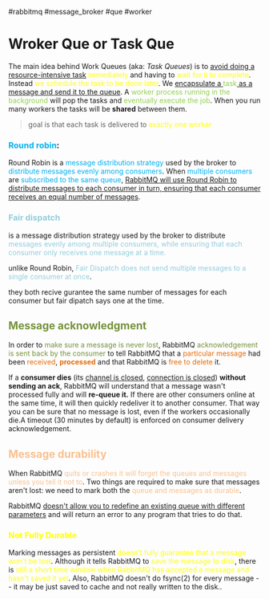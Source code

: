 #rabbitmq #message_broker #que #worker

# Wroker Que or Task Que
The main idea behind Work Queues (aka: *Task Queues*) is to <u>avoid doing a resource-intensive task</u> <font color="#ffff00">immediately</font> and having to <font color="#ffff00">wait for it to complete</font>. Instead <font color="#ffff00">we schedule the task to be done later</font>. We <u>encapsulate a </u><font color="#92d050">task</font><u> as a message and send it to the queue</u>. A <font color="#92d050">worker process running in the background</font> will pop the tasks and <font color="#92d050">eventually execute the job</font>. When you run many workers the tasks will be **shared** between them.


> goal is that each task is delivered to <font color="#ffff00">exactly one worker</font>

### <font color="#00b0f0">Round robin</font>:
Round Robin is a <font color="#00b0f0">message distribution strategy</font> used by the broker to <font color="#00b0f0">distribute messages evenly among consumers</font>. When <font color="#00b0f0">multiple consumers</font> are <font color="#00b0f0">subscribed to the same queue</font>, <u>RabbitMQ will use Round Robin to distribute messages to each consumer in turn, ensuring that each consumer receives an equal number of messages</u>.

### <font color="#92cddc">Fair dispatch</font>
is a message distribution strategy used by the broker to distribute <font color="#92cddc">messages evenly among multiple consumers, while ensuring that each consumer only receives one message at a time.</font>

unlike Round Robin, <font color="#92cddc">Fair Dispatch does not send multiple messages to a single consumer at once</font>.


they both recive gurantee the same number of messages for each consumer but fair dipatch says one at the time.
## <font color="#76923c">Message acknowledgment</font>
In order to <font color="#76923c">make sure a message is never lost</font>, RabbitMQ <font color="#76923c">acknowledgement is sent back by the consumer</font> to tell RabbitMQ that a <font color="#e36c09">particular message</font> had been <font color="#e36c09">received</font>, **<font color="#e36c09">processed</font>** and that RabbitMQ is <font color="#e36c09">free to delete</font> it.

If a **consumer dies** (its <u>channel is closed</u>, <u>connection is closed</u>) **without sending an ack**, RabbitMQ will understand that a message wasn't processed fully and will **re-queue it.** If there are other consumers online at the same time, it will then quickly redeliver it to another consumer. That way you can be sure that no message is lost, even if the workers occasionally die.A timeout (30 minutes by default) is enforced on consumer delivery acknowledgement. 

## <font color="#fac08f">Message durability</font>
When RabbitMQ <font color="#fac08f">quits or crashes it will forget the queues and messages unless you tell it not to</font>. Two things are required to make sure that messages aren't lost: we need to mark both the <font color="#fac08f">queue and messages as durable</font>.

RabbitMQ <u>doesn't allow you to redefine an existing queue with different parameters</u> and will return an error to any program that tries to do that.

### <font color="#ffff00">Not Fully Durable</font>
Marking messages as persistent<font color="#ffff00"> doesn't fully guarantee that a message won't be lost</font>. Although it tells RabbitMQ to<font color="#ffff00"> save the message to disk</font>, there is <font color="#ffff00">still a short time window when RabbitMQ has accepted a message and hasn't saved it yet</font>. Also, RabbitMQ doesn't do fsync(2) for every message -- it may be just saved to cache and not really written to the disk..

